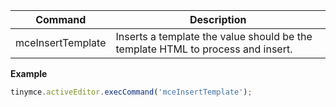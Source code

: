 
| Command           | Description                                                                     |
| ----------------- | ------------------------------------------------------------------------------- |
| mceInsertTemplate | Inserts a template the value should be the template HTML to process and insert. |

**Example**

```js
tinymce.activeEditor.execCommand('mceInsertTemplate');
```
